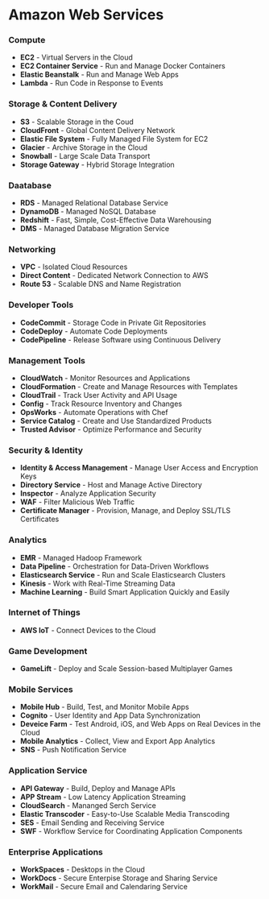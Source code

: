 # Amazon Web Services

### Compute

* **EC2** - Virtual Servers in the Cloud
* **EC2 Container Service** - Run and Manage Docker Containers
* **Elastic Beanstalk** - Run and Manage Web Apps
* **Lambda** - Run Code in Response to Events

### Storage & Content Delivery

* **S3** - Scalable Storage in the Coud
* **CloudFront** - Global Content Delivery Network
* **Elastic File System** - Fully Managed File System for EC2
* **Glacier** - Archive Storage in the Cloud
* **Snowball** - Large Scale Data Transport
* **Storage Gateway** - Hybrid Storage Integration

### Daatabase

* **RDS** - Managed Relational Database Service
* **DynamoDB** - Managed NoSQL Database
* **Redshift** - Fast, Simple, Cost-Effective Data Warehousing
* **DMS** - Managed Database Migration Service

### Networking

* **VPC** - Isolated Cloud Resources
* **Direct Content** - Dedicated Network Connection to AWS
* **Route 53** - Scalable DNS and Name Registration

### Developer Tools

* **CodeCommit** - Storage Code in Private Git Repositories
* **CodeDeploy** - Automate Code Deployments
* **CodePipeline** - Release Software using Continuous Delivery

### Management Tools

* **CloudWatch** - Monitor Resources and Applications
* **CloudFormation** - Create and Manage Resources with Templates
* **CloudTrail** - Track User Activity and API Usage
* **Config** - Track Resource Inventory and Changes
* **OpsWorks** - Automate Operations with Chef
* **Service Catalog** - Create and Use Standardized Products
* **Trusted Advisor** - Optimize Performance and Security

### Security & Identity

* **Identity & Access Management** - Manage User Access and Encryption
  Keys
* **Directory Service** - Host and Manage Active Directory
* **Inspector** - Analyze Application Security
* **WAF** - Filter Malicious Web Traffic
* **Certificate Manager** - Provision, Manage, and Deploy SSL/TLS
  Certificates

### Analytics

* **EMR** - Managed Hadoop Framework
* **Data Pipeline** - Orchestration for Data-Driven Workflows
* **Elasticsearch Service** - Run and Scale Elasticsearch Clusters
* **Kinesis** - Work with Real-Time Streaming Data
* **Machine Learning** - Build Smart Application Quickly and Easily

### Internet of Things

* **AWS IoT** - Connect Devices to the Cloud

### Game Development

* **GameLift** - Deploy and Scale Session-based Multiplayer Games

### Mobile Services

* **Mobile Hub** - Build, Test, and Monitor Mobile Apps
* **Cognito** - User Identity and App Data Synchronization
* **Deveice Farm** - Test Android, iOS, and Web Apps on Real Devices in
  the Cloud
* **Mobile Analytics** - Collect, View and Export App Analytics
* **SNS** - Push Notification Service

### Application Service

* **API Gateway** - Build, Deploy and Manage APIs
* **APP Stream** - Low Latency Application Streaming
* **CloudSearch** - Mananged Serch Service
* **Elastic Transcoder** - Easy-to-Use Scalable Media Transcoding
* **SES** - Email Sending and Receiving Service
* **SWF** - Workflow Service for Coordinating Application Components

### Enterprise Applications

* **WorkSpaces** - Desktops in the Cloud
* **WorkDocs** - Secure Enterpise Storage and Sharing Service
* **WorkMail** - Secure Email and Calendaring Service
